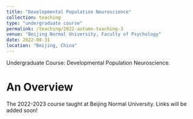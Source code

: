 ```yaml
---
title: "Developmental Population Neuroscience"
collection: teaching
type: "undergraduate course"
permalink: /teaching/2022-autumn-teaching-3
venue: "Beijing Normal University, Faculty of Psychology"
date: 2022-08-31
location: "Beijing, China"
---
```


Undergraduate Course: Developmental Population Neuroscience.

An Overview
======
The 2022-2023 course taught at Beijing Normal University. Links will be added soon!

